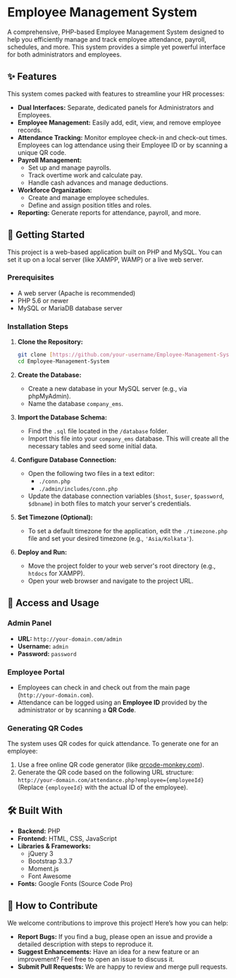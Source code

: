 # Employee Management System

A comprehensive, PHP-based Employee Management System designed to help you efficiently manage and track employee attendance, payroll, schedules, and more. This system provides a simple yet powerful interface for both administrators and employees.

## ✨ Features

This system comes packed with features to streamline your HR processes:

- **Dual Interfaces:** Separate, dedicated panels for Administrators and Employees.
- **Employee Management:** Easily add, edit, view, and remove employee records.
- **Attendance Tracking:** Monitor employee check-in and check-out times. Employees can log attendance using their Employee ID or by scanning a unique QR code.
- **Payroll Management:**
  - Set up and manage payrolls.
  - Track overtime work and calculate pay.
  - Handle cash advances and manage deductions.
- **Workforce Organization:**
  - Create and manage employee schedules.
  - Define and assign position titles and roles.
- **Reporting:** Generate reports for attendance, payroll, and more.

## 🚀 Getting Started

This project is a web-based application built on PHP and MySQL. You can set it up on a local server (like XAMPP, WAMP) or a live web server.

### Prerequisites

- A web server (Apache is recommended)
- PHP 5.6 or newer
- MySQL or MariaDB database server

### Installation Steps

1.  **Clone the Repository:**
    ```sh
    git clone [https://github.com/your-username/Employee-Management-System.git](https://github.com/your-username/Employee-Management-System.git)
    cd Employee-Management-System
    ```

2.  **Create the Database:**
    - Create a new database in your MySQL server (e.g., via phpMyAdmin).
    - Name the database `company_ems`.

3.  **Import the Database Schema:**
    - Find the `.sql` file located in the `/database` folder.
    - Import this file into your `company_ems` database. This will create all the necessary tables and seed some initial data.

4.  **Configure Database Connection:**
    - Open the following two files in a text editor:
      - `./conn.php`
      - `./admin/includes/conn.php`
    - Update the database connection variables (`$host`, `$user`, `$password`, `$dbname`) in both files to match your server's credentials.

5.  **Set Timezone (Optional):**
    - To set a default timezone for the application, edit the `./timezone.php` file and set your desired timezone (e.g., `'Asia/Kolkata'`).

6.  **Deploy and Run:**
    - Move the project folder to your web server's root directory (e.g., `htdocs` for XAMPP).
    - Open your web browser and navigate to the project URL.

## 🔑 Access and Usage

### Admin Panel
-   **URL:** `http://your-domain.com/admin`
-   **Username:** `admin`
-   **Password:** `password`

### Employee Portal
-   Employees can check in and check out from the main page (`http://your-domain.com`).
-   Attendance can be logged using an **Employee ID** provided by the administrator or by scanning a **QR Code**.

### Generating QR Codes
The system uses QR codes for quick attendance. To generate one for an employee:
1.  Use a free online QR code generator (like [qrcode-monkey.com](https://www.qrcode-monkey.com)).
2.  Generate the QR code based on the following URL structure:
    `http://your-domain.com/attendance.php?employee={employeeId}`
    (Replace `{employeeId}` with the actual ID of the employee).

## 🛠️ Built With

-   **Backend:** PHP
-   **Frontend:** HTML, CSS, JavaScript
-   **Libraries & Frameworks:**
    -   jQuery 3
    -   Bootstrap 3.3.7
    -   Moment.js
    -   Font Awesome
-   **Fonts:** Google Fonts (Source Code Pro)

## 🤝 How to Contribute

We welcome contributions to improve this project! Here’s how you can help:
-   **Report Bugs:** If you find a bug, please open an issue and provide a detailed description with steps to reproduce it.
-   **Suggest Enhancements:** Have an idea for a new feature or an improvement? Feel free to open an issue to discuss it.
-   **Submit Pull Requests:** We are happy to review and merge pull requests.